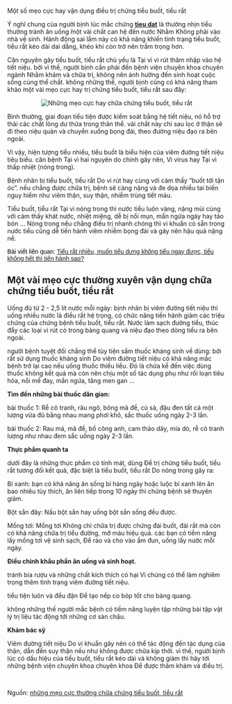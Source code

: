 Một số mẹo cực hay vận dụng điều trị chứng tiểu buốt, tiểu rắt

<p>Ý&nbsp;nghĩ chung của người bịnh lúc mắc chứng <strong><a href="http://namkhoathaiha.com/tieu-rat-tieu-buot-nguyen-nhan-va-cach-dieu-tri-10243.html" title="Chứng tiểu rắt">tieu dat</a></strong> là thường nhịn tiểu thường tránh ăn uống ́một vài chất can hệ đến nước Nhằm Không phải vào nhà vệ sinh. Hành động sai lầm này có khả năng khiến tình trạng tiểu buốt, tiểu rắt kéo dài dai dẳng, khéo khi còn trở nên trầm trọng hơn.</p>

<p>Căn nguyên gây tiểu buốt, tiểu rắt chủ yếu là Tại vì vi rút thâm nhập vào hệ tiết niệu. bởi vì thế, người bịnh cần phải đến bệnh viện chuyên khoa chuyên ngành Nhằm khám và chữa trị, không nên ảnh hưởng đến sinh hoạt cuộc sống cùng thể chất. không những thế, người bịnh cũng có khả năng tham khảo ́một vài mẹo cực hay trị chứng tiểu buốt, tiểu rắt sau đây:</p>

<p style="text-align:center"><img alt="Những mẹo cực hay chữa chứng tiểu buốt, tiểu rắt" src="http://namkhoathaiha.com/media/images/meo-cuc-hay-chua-chung-tieu-buot.jpg" /></p>

<p>Bình thường, giai đoạn tiểu tiện được kiểm soát bằng hệ tiết niệu, nó hỗ trợ thải các chất lỏng dư thừa trong thân thể. vài chất này chỉ sau lọc ở thận sẽ đi theo niệu quản và chuyển xuống bọng đái, theo đường niệu đạo ra bên ngoài.</p>

<p>Vì vậy, hiện tượng tiểu nhiểu, tiểu buốt là biểu hiện của viêm đường tiết niệu tiêu biểu. căn bệnh Tại vì hai nguyên do chính gây nên, Vì virus hay Tại vì thấp nhiệt (nóng trong).</p>

<p>Bệnh nhân bị tiểu buốt, tiểu rắt Do vi rút hay cùng với cảm thấy &ldquo;buốt tới tận óc&rdquo;. nếu chẳng được chữa trị, bệnh sẽ càng nặng và đe dọa nhiều tai biến nguy hiểm như viêm thận, suy thận, nhiễm trùng tiết máu.</p>

<p>Tiểu buốt, tiểu rắt Tại vì nóng trong thì nước tiểu luôn vàng, nặng mùi cùng với cảm thấy khát nước, nhiệt miệng, dễ bị nổi mụn, mẩn ngứa ngáy hay táo bón &hellip; Nóng trong nếu chẳng điều trị nhanh chóng thì vi khuẩn có sẵn trong nước tiểu cũng dễ tiến hành viêm nhiễm bọng đái và gây nên hậu quả nặng nề.</p>

<p><span style="color:rgb(0, 0, 0); font-family:arial">Bài viết liên quan: <a href="http://namkhoathaiha.com/tieu-rat-nhieu-muon-tieu-nhung-khong-tieu-ngay-duoc-tieu-khong-het-thi-lam-sao-10258.html">Tiểu rắt nhiều, muốn tiểu dưng không tiểu ngay được, tiểu không hết thì tiến hành sao?</a></span></p>

<h2>́Một vài mẹo cực thường xuyên vận dụng chữa chứng tiểu buốt, tiểu rắt</h2>

<div>
<p>Uống đủ từ 2 - 2,5 lít nước mỗi ngày: bịnh nhân bị viêm đường tiết niệu thì uống nhiều nước là điều rất hệ trọng, có chức năng tiến hành giảm các triệu chứng của chứng bệnh tiểu buốt, tiểu rắt. Nước làm sạch đường tiểu, thúc đẩy các loại vi rút có trong bàng quang và niệu đạo theo dòng tiểu ra bên ngoài.</p>

<p>người bệnh tuyệt đối chẳng thể tùy tiện sắm thuốc kháng sinh về dùng: bởi rất sử dụng thuốc kháng sinh Do viêm đường tiết niệu có khả năng mắc bệnh trở lại cao nếu uống thuốc thiếu liều. Đó là chửa kể đến việc dùng thuốc không kết quả mà còn nên chịu một số tác dụng phụ như rối loạn tiêu hóa, nổi mề đay, mẩn ngứa, tăng men gan &hellip;</p>

<p><strong>Tìm đến những bài thuốc dân gian:</strong></p>
</div>

<div>
<p>bài thuốc 1: Rễ cỏ tranh, râu ngô, bông mã đề, củ sả, đậu đen tất cả một lượng vừa đủ bằng nhau mang phơi khô, sắc thuốc uống ngày 2-3 lần.</p>

<p>bài thuốc 2: Rau má, mã đề, bồ công anh, cam thảo dây, mía dò, rễ cỏ tranh lượng như nhau đem sắc uống ngày 2-3 lần.</p>
</div>

<div>
<div>
<p><strong>Thực phẩm quanh ta</strong></p>
</div>
</div>

<p>dưới đây là những thực phẩm có tính mát, dùng Để trị chứng tiểu buốt, tiểu rắt tương đối kết quả, đặc biệt là tiểu buốt, tiểu rắt Do nóng trong gây ra:</p>

<div>
<p>Bí xanh: bạn có khả năng ăn sống bí hàng ngày hoặc luộc bí xanh lên ăn bao nhiêu tùy thích, ăn liên tiếp trong 10 ngày thì chứng bệnh sẽ thuyên giảm.</p>

<p>Bột sắn đây: Nấu bột sắn hay uống bột sắn sống đều được.</p>

<p>Mồng tơi: Mồng tơi Không chỉ chữa trị được chứng đái buốt, đái rắt mà còn có khả năng chữa trị tiểu đường, mỡ máu hiệu quả. các bạn có tiềm năng lấy mồng tơi vệ sinh sạch, Để ráo và cho vào ấm đun, uống lấy nước mỗi ngày.</p>
</div>

<div>
<p><strong>Điều chỉnh khẩu phần ăn uống và sinh hoạt.</strong></p>

<p>tránh bia rượu và những chất kích thích có hại Vì chúng có thể làm nghiêm trọng thêm tình trạng viêm đường tiết niệu.</p>

<p>tiểu tiện luôn và đều đặn Để tạo nếp co bóp tốt cho bàng quang.</p>

<p>không những thế người mắc bệnh có tiềm năng luyện tập những bài tập vật lý trị liệu tác động tới những cơ sàn chậu.</p>

<p><strong>Khám bác sỹ</strong></p>
</div>

<p>Viêm đường tiết niệu Do vi khuẩn gây nên có thể tác động đến tác dụng của thận, dẫn đến suy thận nếu như không được chữa kịp thời. vì thế, người bịnh lúc có dấu hiệu của tiểu buốt, tiểu rắt kéo dài và không giảm thì hãy tới những bệnh viện chuyên khoa chuyên khoa Để được thăm khám và điều trị.</p>

<p>&nbsp;</p>

<p>Nguồn: <a href="http://namkhoathaiha.com/nhung-meo-cuc-hay-chua-chung-tieu-buot-tieu-rat-10259.html">những mẹo cực thường chữa chứng tiểu buốt, tiểu rắt</a></p>
